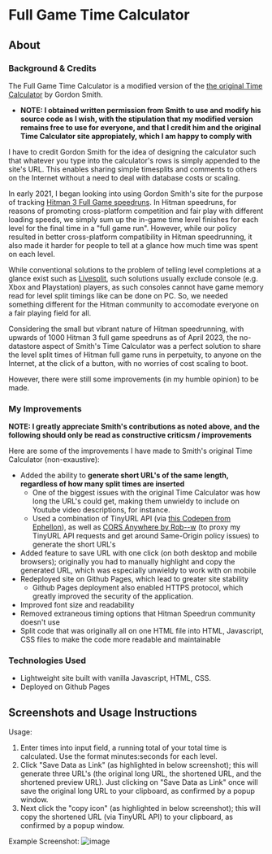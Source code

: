 # Full Game Time Calculator

## About

### Background & Credits

The Full Game Time Calculator is a modified version of the [the original Time Calculator](http://www.grun1.com/utils/timeCalc.html) by Gordon Smith.

- **NOTE: I obtained written permission from Smith to use and modify his source code as I wish, with the stipulation that my modified version remains free to use for everyone, and that I credit him and the original Time Calculator site appropiately, which I am happy to comply with**

I have to credit Gordon Smith for the idea of designing the calculator such that whatever you type into the calculator's rows is simply appended to the site's URL. This enables sharing simple timesplits and comments to others on the Internet without a need to deal with database costs or scaling.

In early 2021, I began looking into using Gordon Smith's site for the purpose of tracking [Hitman 3 Full Game speedruns](https://www.speedrun.com/hitman_3/full_game). In Hitman speedruns, for reasons of promoting cross-platform competition and fair play with different loading speeds, we simply sum up the in-game time level finishes for each level for the final time in a "full game run". However, while our policy resulted in better cross-platform compatibility in Hitman speedrunning, it also made it harder for people to tell at a glance how much time was spent on each level.

While conventional solutions to the problem of telling level completions at a glance exist such as [Livesplit](https://github.com/LiveSplit/LiveSplit), such solutions usually exclude console (e.g. Xbox and Playstation) players, as such consoles cannot have game memory read for level split timings like can be done on PC. So, we needed something different for the Hitman community to accomodate everyone on a fair playing field for all.

Considering the small but vibrant nature of Hitman speedrunning, with upwards of 1000 Hitman 3 full game speedruns as of April 2023, the no-datastore aspect of Smith's Time Calculator was a perfect solution to share the level split times of Hitman full game runs in perpetuity, to anyone on the Internet, at the click of a button, with no worries of cost scaling to boot.

However, there were still some improvements (in my humble opinion) to be made.

### My Improvements

**NOTE: I greatly appreciate Smith's contributions as noted above, and the following should only be read as constructive criticsm / improvements**

Here are some of the improvements I have made to Smith's original Time Calculator (non-exaustive):

- Added the ability to **generate short URL's of the same length, regardless of how many split times are inserted**
  - One of the biggest issues with the original Time Calculator was how long the URL's could get, making them unwieldy to include on Youtube video descriptions, for instance.
  - Used a combination of TinyURL API (via [this Codepen from Ephellon](https://codepen.io/Ephellon/pen/EvvGGp)), as well as [CORS Anywhere by Rob--w](https://github.com/Rob--W/cors-anywhere) (to proxy my TinyURL API requests and get around Same-Origin policy issues) to generate the short URL's
- Added feature to save URL with one click (on both desktop and mobile browsers); originally you had to manually highlight and copy the generated URL, which was especially unwieldy to work with on mobile
- Redeployed site on Github Pages, which lead to greater site stability
  - Github Pages deployment also enabled HTTPS protocol, which greatly improved the security of the application.
- Improved font size and readability
- Removed extraneous timing options that Hitman Speedrun community doesn't use
- Split code that was originally all on one HTML file into HTML, Javascript, CSS files to make the code more readable and maintainable

### Technologies Used

- Lightweight site built with vanilla Javascript, HTML, CSS.
- Deployed on Github Pages

## Screenshots and Usage Instructions

Usage: 

1. Enter times into input field, a running total of your total time is calculated. Use the format minutes:seconds for each level.
2. Click "Save Data as Link" (as highlighted in below screenshot); this will generate three URL's (the original long URL, the shortened URL, and the shortened preview URL). Just clicking on "Save Data as Link" once will save the original long URL to your clipboard, as confirmed by a popup window.
3. Next click the "copy icon" (as highlighted in below screenshot); this will copy the shortened URL (via TinyURL API) to your clipboard, as confirmed by a popup window.

Example Screenshot:
![image](https://user-images.githubusercontent.com/82061589/233559040-04f99020-b252-4eb6-af28-f265a104940f.png)

